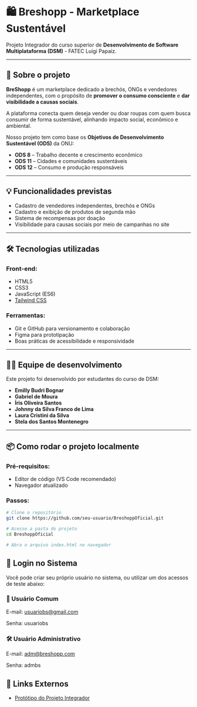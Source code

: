 # 🛍️ Breshopp - Marketplace Sustentável 

Projeto Integrador do curso superior de **Desenvolvimento de Software Multiplataforma (DSM)** - FATEC Luigi Papaiz.

---

## 🌱 Sobre o projeto

**BreShopp** é um marketplace dedicado a brechós, ONGs e vendedores independentes, com o propósito de **promover o consumo consciente** e **dar visibilidade a causas sociais**.

A plataforma conecta quem deseja vender ou doar roupas com quem busca consumir de forma sustentável, alinhando impacto social, econômico e ambiental.

Nosso projeto tem como base os **Objetivos de Desenvolvimento Sustentável (ODS)** da ONU:

- **ODS 8** – Trabalho decente e crescimento econômico  
- **ODS 11** – Cidades e comunidades sustentáveis  
- **ODS 12** – Consumo e produção responsáveis  

---

## 💡 Funcionalidades previstas

- Cadastro de vendedores independentes, brechós e ONGs  
- Cadastro e exibição de produtos de segunda mão  
- Sistema de recompensas por doação  
- Visibilidade para causas sociais por meio de campanhas no site  

---

## 🛠️ Tecnologias utilizadas

### Front-end:
- HTML5  
- CSS3  
- JavaScript (ES6)  
- [Tailwind CSS](https://tailwindcss.com/)  

### Ferramentas:
- Git e GitHub para versionamento e colaboração  
- Figma para prototipação   
- Boas práticas de acessibilidade e responsividade  

---

## 👨‍💻 Equipe de desenvolvimento

Este projeto foi desenvolvido por estudantes do curso de DSM:

- **Emilly Budri Bognar**  
- **Gabriel de Moura**  
- **Íris Oliveira Santos**  
- **Johnny da Silva Franco de Lima**  
- **Laura Cristini da Silva**  
- **Stela dos Santos Montenegro**  

---

## 📦 Como rodar o projeto localmente

### Pré-requisitos:
- Editor de código (VS Code recomendado)  
- Navegador atualizado  

### Passos:

```bash
# Clone o repositório
git clone https://github.com/seu-usuario/BreshoppOficial.git

# Acesse a pasta do projeto
cd BreshoppOficial

# Abra o arquivo index.html no navegador
```


## 🔐 Login no Sistema
Você pode criar seu próprio usuário no sistema, ou utilizar um dos acessos de teste abaixo:

### 👤 Usuário Comum

E-mail: usuariobs@gmail.com

Senha: usuariobs

### 🛠️ Usuário Administrativo

E-mail: adm@breshopp.com

Senha: admbs

## 🔗 Links Externos

- [Protótipo do Projeto Integrador](https://www.figma.com/file/YCcFOyid8Ye2k4KrnoOr94/PI---Projeto-Integrador?node-id=3344-284)



